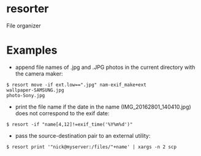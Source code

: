 # resorter
File organizer

# Examples

* append file names of .jpg and .JPG photos in the current directory with the camera maker:
```
$ resort move -if ext.low==".jpg" nam-exif_make+ext
wallpaper-SAMSUNG.jpg
photo-Sony.jpg
```

* print the file name if the date in the name (IMG_20162801_140410.jpg) does not correspond to the exif date:
```
$ resort -if "name[4,12]!=exif_time('%Y%m%d')"

```

* pass the source-destination pair to an external utility:
```
$ resort print '"nick@myserver:/files/"+name' | xargs -n 2 scp
```
